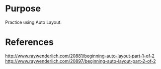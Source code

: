 ﻿# Purpose
Practice using Auto Layout.

# References
http://www.raywenderlich.com/20881/beginning-auto-layout-part-1-of-2  
http://www.raywenderlich.com/20897/beginning-auto-layout-part-2-of-2
